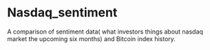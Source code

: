 # Nasdaq_sentiment
A comparison of sentiment data( what investors things about nasdaq market the upcoming six months) and Bitcoin index history.
